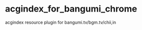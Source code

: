 acgindex_for_bangumi_chrome
===========================

acgindex resource plugin for bangumi.tv/bgm.tv/chii,in